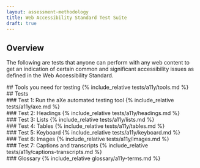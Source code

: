```yaml
---
layout: assessment-methodology 
title: Web Accessibility Standard Test Suite 
draft: true 
---
```


<div class="details" markdown="1">

## Overview

The following are tests that anyone can perform with any web content to get an indication of certain common and significant accessibility issues as defined in the Web Accessibility Standard.

</div>

<div class="details" markdown="1">
## Tools you need for testing
{% include_relative tests/a11y/tools.md %}
</div>

<div class="details" markdown="1">
## Tests
</div>

<div class="details" markdown="1">
### Test 1: Run the aXe automated testing tool
{% include_relative tests/a11y/axe.md %}
</div>

<div class="details" markdown="1">
### Test 2: Headings
{% include_relative tests/a11y/headings.md %}
</div>

<div class="details" markdown="1">
### Test 3: Lists
{% include_relative tests/a11y/lists.md %}
</div>

<div class="details" markdown="1">
### Test 4: Tables
{% include_relative tests/a11y/tables.md %}
</div>

<div class="details" markdown="1">
### Test 5: Keyboard
{% include_relative tests/a11y/keyboard.md %}
</div>

<div class="details" markdown="1">
### Test 6: Images
{% include_relative tests/a11y/images.md %}
</div>

<div class="details" markdown="1">
### Test 7: Captions and transcripts
{% include_relative tests/a11y/captions-transcripts.md %}
</div>

<div class="details" markdown="1">
### Glossary
{% include_relative glossary/a11y-terms.md %}
</div>

</div>